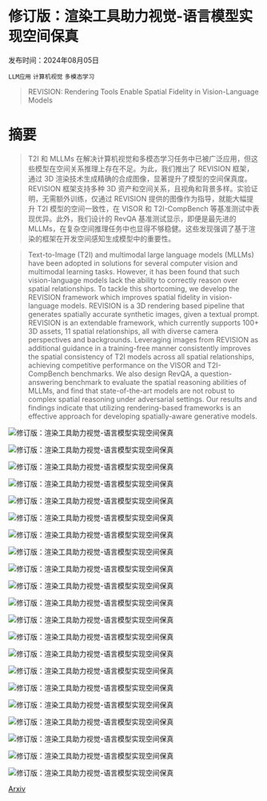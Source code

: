 # 修订版：渲染工具助力视觉-语言模型实现空间保真

发布时间：2024年08月05日

`LLM应用` `计算机视觉` `多模态学习`

> REVISION: Rendering Tools Enable Spatial Fidelity in Vision-Language Models

# 摘要

> T2I 和 MLLMs 在解决计算机视觉和多模态学习任务中已被广泛应用，但这些模型在空间关系推理上存在不足。为此，我们推出了 REVISION 框架，通过 3D 渲染技术生成精确的合成图像，显著提升了模型的空间保真度。REVISION 框架支持多种 3D 资产和空间关系，且视角和背景多样。实验证明，无需额外训练，仅通过 REVISION 提供的图像作为指导，就能大幅提升 T2I 模型的空间一致性，在 VISOR 和 T2I-CompBench 等基准测试中表现优异。此外，我们设计的 RevQA 基准测试显示，即便是最先进的 MLLMs，在复杂空间推理任务中也显得不够稳健。这些发现强调了基于渲染的框架在开发空间感知生成模型中的重要性。

> Text-to-Image (T2I) and multimodal large language models (MLLMs) have been adopted in solutions for several computer vision and multimodal learning tasks. However, it has been found that such vision-language models lack the ability to correctly reason over spatial relationships. To tackle this shortcoming, we develop the REVISION framework which improves spatial fidelity in vision-language models. REVISION is a 3D rendering based pipeline that generates spatially accurate synthetic images, given a textual prompt. REVISION is an extendable framework, which currently supports 100+ 3D assets, 11 spatial relationships, all with diverse camera perspectives and backgrounds. Leveraging images from REVISION as additional guidance in a training-free manner consistently improves the spatial consistency of T2I models across all spatial relationships, achieving competitive performance on the VISOR and T2I-CompBench benchmarks. We also design RevQA, a question-answering benchmark to evaluate the spatial reasoning abilities of MLLMs, and find that state-of-the-art models are not robust to complex spatial reasoning under adversarial settings. Our results and findings indicate that utilizing rendering-based frameworks is an effective approach for developing spatially-aware generative models.

![修订版：渲染工具助力视觉-语言模型实现空间保真](../../../paper_images/2408.02231/x1.png)

![修订版：渲染工具助力视觉-语言模型实现空间保真](../../../paper_images/2408.02231/x2.png)

![修订版：渲染工具助力视觉-语言模型实现空间保真](../../../paper_images/2408.02231/revision_fig3.png)

![修订版：渲染工具助力视觉-语言模型实现空间保真](../../../paper_images/2408.02231/x3.png)

![修订版：渲染工具助力视觉-语言模型实现空间保真](../../../paper_images/2408.02231/x4.png)

![修订版：渲染工具助力视觉-语言模型实现空间保真](../../../paper_images/2408.02231/x5.png)

![修订版：渲染工具助力视觉-语言模型实现空间保真](../../../paper_images/2408.02231/x6.png)

![修订版：渲染工具助力视觉-语言模型实现空间保真](../../../paper_images/2408.02231/x7.png)

![修订版：渲染工具助力视觉-语言模型实现空间保真](../../../paper_images/2408.02231/x8.png)

![修订版：渲染工具助力视觉-语言模型实现空间保真](../../../paper_images/2408.02231/x9.png)

![修订版：渲染工具助力视觉-语言模型实现空间保真](../../../paper_images/2408.02231/x10.png)

![修订版：渲染工具助力视觉-语言模型实现空间保真](../../../paper_images/2408.02231/x11.png)

![修订版：渲染工具助力视觉-语言模型实现空间保真](../../../paper_images/2408.02231/x12.png)

![修订版：渲染工具助力视觉-语言模型实现空间保真](../../../paper_images/2408.02231/x13.png)

![修订版：渲染工具助力视觉-语言模型实现空间保真](../../../paper_images/2408.02231/x14.png)

![修订版：渲染工具助力视觉-语言模型实现空间保真](../../../paper_images/2408.02231/x15.png)

![修订版：渲染工具助力视觉-语言模型实现空间保真](../../../paper_images/2408.02231/x16.png)

![修订版：渲染工具助力视觉-语言模型实现空间保真](../../../paper_images/2408.02231/x17.png)

![修订版：渲染工具助力视觉-语言模型实现空间保真](../../../paper_images/2408.02231/x18.png)

![修订版：渲染工具助力视觉-语言模型实现空间保真](../../../paper_images/2408.02231/x19.png)

![修订版：渲染工具助力视觉-语言模型实现空间保真](../../../paper_images/2408.02231/x20.png)

[Arxiv](https://arxiv.org/abs/2408.02231)